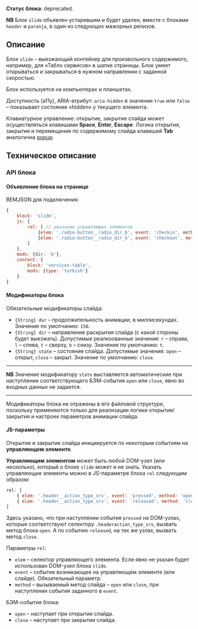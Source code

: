**Статус блока**: deprecated.

**NB** Блок `slide` объявлен устаревшим и будет удален, вместе с блоками `header` и `paranja`, в один из следующих мажорных релизов.

## Описание

Блок `slide` – выезжающий контейнер для произвольного содержимого, например, для «Табло сервисов» в шапке страницы. Блок умеет открываться и закрываться в нужном направлении c заданной скоростью.

Блок используется на компьютерах и планшетах.

Доступность (a11y), ARIA-атрибут: `aria-hidden` в значении `true` или `false` – показывает состояние «hidden» у текущего элемента.

Клавиатурное управление: открытие, закрытие слайда может осуществляться клавишами **Space**, **Enter**, **Escape**. Логика открытия, закрытия и перемещения по содержимому слайда клавишей **Tab** аналогична [popup](../popup/popup.ru.md).

## Техническое описание
### API блока
#### Объявление блока на странице
BEMJSON для подключения:

```javascript
{
    block: 'slide',
    js: {
        rel: [ // указание управляющих элементов
            {elem: '.radio-button__radio_dir_b', event: 'checkin', method: 'open'},
            {elem: '.radio-button__radio_dir_b', event: 'checkout', method: 'close'}
        ]
    },
    mods: {dir: 'b'},
    content: {
        block: 'services-table',
        mods: {type: 'turkish'}
    }
}
```

#### Модификаторы блока

Обязательные модификаторы слайда:

* `{String} dur` – продолжительность анимации, в миллисекундах. Значение по умолчанию: `150`.
* `{String} dir` – направление раскрытия слайда (с какой стороны будет выезжать).
Допустимые реализованные значения: `r` – справа, `l` – слева, `t` – сверху, `b` – снизу.  Значение по умолчанию: `t`.
* `{String} state` – состояние слайда. Допустимые значения: `open` – открыт, `close` – закрыт. Значение по умолчанию: `close`.

---
**NB** Значение модификатору `state` выставляется автоматические при наступлении соответствующего БЭМ-события `open` или `close`, явно во входных данных не задается.

---

Модификаторы блока не отражены в его файловой структуре, поскольку применяются только для реализации логики открытия/закрытия и настроек параметров анимации слайда.

#### JS-параметры

Открытие и закрытие слайда инициируется по некоторым событиям на **управляющем элементе**.

**Управляющим элементом** может быть любой DOM-узел (или несколько), который о блоке `slide` может и не знать. Указать управляющие элементы можно в JS-параметре блока `rel` следующим образом:

```javascript
rel: [
    { elem: '.header__action_type_srv', event: 'pressed', method: 'open' },
    { elem: '.header__action_type_srv', event: 'released', method: 'close' }
]
```

Здесь указано, что при наступлении события `pressed` на DOM-узлах, которые соответствуют селектору `.headeraction_type_srv`, вызвать метод блока `open`. А по событию `released`, на тех же узлах, вызвать метод `close`.

Параметры `rel`:

* `elem` – селектор управляющего элемента. Если явно не указан будет использован DOM-узел блока `slide`.
* `event` – событие возникающее на управляющем элементе (или слайде). Обязательный параметр.
* `method` – вызываемый метод слайда – `open` или `close`, при наступлении события заданного в `event`.

БЭМ-события блока:

* `open` – наступает при открытии слайда.
* `close` – наступает при закрытии слайда.
